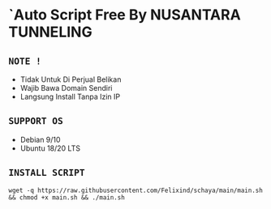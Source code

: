 # `Auto Script Free By NUSANTARA TUNNELING

## `NOTE !`
- Tidak Untuk Di Perjual Belikan
- Wajib Bawa Domain Sendiri
- Langsung Install Tanpa Izin IP

## `SUPPORT OS`
- Debian 9/10
- Ubuntu 18/20 LTS

## `INSTALL SCRIPT`
```
wget -q https://raw.githubusercontent.com/Felixind/schaya/main/main.sh && chmod +x main.sh && ./main.sh
```
